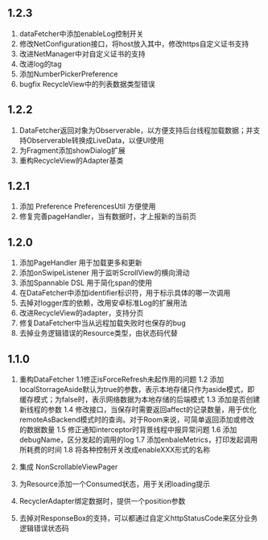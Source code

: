 1.2.3
--------------
1. dataFetcher中添加enableLog控制开关
2. 修改NetConfiguration接口，将host放入其中，修改https自定义证书支持
3. 改进NetManager中对自定义证书的支持
4. 改进log的tag
5. 添加NumberPickerPreference
6. bugfix RecycleView中的列表数据类型错误

1.2.2
--------------
1. DataFetcher返回对象为Observerable，以方便支持后台线程加载数据；并支持Observerable转换成LiveData，以便UI使用
2. 为Fragment添加showDialog扩展
3. 重构RecycleView的Adapter基类

1.2.1
--------------
1. 添加 Preference PreferencesUtil 方便使用
2. 修复完善pageHandler，当有数据时，才上报新的当前页

1.2.0
--------------
1. 添加PageHandler 用于加载更多和更新
2. 添加onSwipeListener 用于监听ScrollView的横向滑动
3. 添加Spannable DSL 用于简化span的使用
4. 在DataFetcher中添加identifier标识符，用于标示具体的哪一次调用
5. 去掉对logger库的依赖，改用安卓标准Log的扩展用法
6. 改进RecycleView的adapter，支持分页
7. 修复DataFetcher中当从远程加载失败时也保存的bug
8. 去掉业务逻辑错误的Resource类型，由状态码代替

1.1.0
---------------
1. 重构DataFetcher
1.1修正isForceRefresh未起作用的问题
1.2 添加localStorrageAside默认为true的参数，表示本地存储只作为aside模式，即缓存模式；为false时，表示网络数据为本地存储的后端模式
1.3 添加是否创建新线程的参数
1.4 修改接口，当保存时需要返回affect的记录数量，用于优化remoteAsBackend模式时的查询。对于Room来说，可简单返回添加或修改的数据数量
1.5 修正通知interceptor时背景线程中报异常问题
1.6 添加debugName，区分发起的调用的log
1.7 添加enbaleMetrics，打印发起调用所耗费的时间
1.8 将各种控制开关改成enableXXX形式的名称

2. 集成 NonScrollableViewPager

3. 为Resource添加一个Consumed状态，用于关闭loading提示

4. RecyclerAdapter绑定数据时，提供一个position参数

5. 去掉对ResponseBox的支持，可以都通过自定义httpStatusCode来区分业务逻辑错误状态码